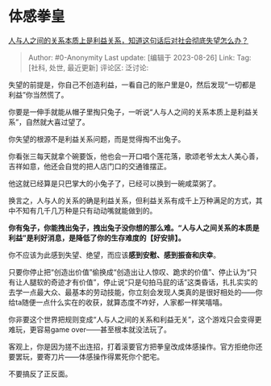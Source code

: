 # 体感拳皇
[人与人之间的关系本质上是利益关系，知道这句话后对社会彻底失望怎么办？](https://www.zhihu.com/question/302658540/answer/3182839756)

> Author: #0-Anonymity
> Last update: [编辑于 2023-08-26]
> Link:
> Tag: [社科, 处世, 最近更新]
> 评论区:
> 泛讨论:

失望的前提是，你自己不创造利益，一看自己的账户里是0，然后发现“一切都是利益”你当然慌了。

你要是一伸手就能从帽子里掏只兔子，一听说“人与人之间的关系本质上是利益关系”，自然就大喜过望了。

你失望的根源不是利益关系问题，而是觉得掏不出兔子。

你看张三每天就拿个碗要饭，他也会一开口唱个莲花落，歌颂老爷太太人美心善，吉祥如意，他还会自觉的把人店门口的交通锥摆正。

他这就已经算是只巴掌大的小兔子了，已经可以换到一碗咸菜粥了。

换言之，人与人的关系的确是利益关系，但利益关系有成千上万种满足的方式，其中不知有几千几万种是只有动动嘴就能做到的。

**你有兔子，你能拽出兔子，拽出兔子没你想的那么难。“人与人之间关系的本质是利益”是利好消息，是降低了你的生存难度的【好安排】。**

你不应该为此感到失望、绝望，而应该**感到安慰、感到振奋和庆幸**。

只要你停止把“创造出价值”偷换成“创造出让人惊叹、跪求的价值”、停止认为“只有让人腿软的奇迹才有价值”，停止说“只是句拍马屁的话”这类昏话，扎扎实实的去学一点最大众、最基本的劳动技能，你立刻会发现人类真的是很好相处的——你给ta随便一点什么实在的收获，就算态度不咋好，人家都一样笑嘻嘻。

你非要这个世界把规则变成“人与人之间的关系和利益无关”，这个游戏只会变得更难玩，更容易game over——甚至根本就没法玩了。

客观上，你是因为搓不出连招，打着滚要官方把拳皇改成体感操作。官方拒绝你还要罢玩，要寄刀片——体感操作得累死你个肥宅。

不要搞反了正反面。